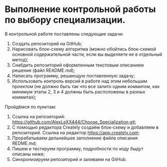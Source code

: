 # Выполнение контрольной работы по выбору специализации.

В контрольной работе поставлены следующие задачи:
1. Создать репозиторий на GitHub;
2. Нарисовать блок-схему алгоритма (можно обойтись блок-схемой основной содержательной части, если вы выделяете ее в отдельный метод);
3. Снабдить репозиторий оформленным текстовым описанием решения (файл README.md);
4. Написать программу, решающую поставленную задачу;
5. Использовать контроль версий в работе над этим небольшим проектом (не должно быть так что все залито одним коммитом, как минимум этапы 2, 3 и 4 должны быть расположены в разных коммитах);

Пройдёмся по пунктам:
1. Ссылка на репозиторий: https://github.com/AlexLeXX444/Choose_Specialization.git;
2. С помощью редактора Creately создаём блок-схему и добавляем в репозиторий.
Ссылка на редактор https://app.creately.com;
3. Прорабатываем дельнейшее заполнение файла описания REDME.md;
4. Пишем и тестируем программу, подробности по коду быдут описаны ниже;
5. Синхронизируем репозиторий и заливаем на GitHub. 